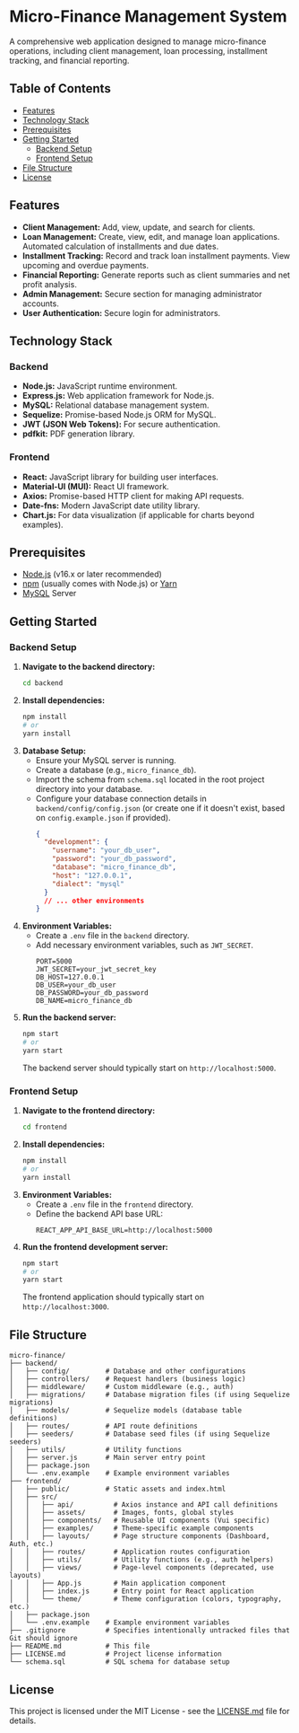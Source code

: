 # Micro-Finance Management System

A comprehensive web application designed to manage micro-finance operations, including client management, loan processing, installment tracking, and financial reporting.

## Table of Contents

- [Features](#features)
- [Technology Stack](#technology-stack)
- [Prerequisites](#prerequisites)
- [Getting Started](#getting-started)
  - [Backend Setup](#backend-setup)
  - [Frontend Setup](#frontend-setup)
- [File Structure](#file-structure)
- [License](#license)

## Features

- **Client Management:** Add, view, update, and search for clients.
- **Loan Management:** Create, view, edit, and manage loan applications. Automated calculation of installments and due dates.
- **Installment Tracking:** Record and track loan installment payments. View upcoming and overdue payments.
- **Financial Reporting:** Generate reports such as client summaries and net profit analysis.
- **Admin Management:** Secure section for managing administrator accounts.
- **User Authentication:** Secure login for administrators.

## Technology Stack

### Backend

- **Node.js:** JavaScript runtime environment.
- **Express.js:** Web application framework for Node.js.
- **MySQL:** Relational database management system.
- **Sequelize:** Promise-based Node.js ORM for MySQL.
- **JWT (JSON Web Tokens):** For secure authentication.
- **pdfkit:** PDF generation library.

### Frontend

- **React:** JavaScript library for building user interfaces.
- **Material-UI (MUI):** React UI framework.
- **Axios:** Promise-based HTTP client for making API requests.
- **Date-fns:** Modern JavaScript date utility library.
- **Chart.js:** For data visualization (if applicable for charts beyond examples).

## Prerequisites

- [Node.js](https://nodejs.org/) (v16.x or later recommended)
- [npm](https://www.npmjs.com/) (usually comes with Node.js) or [Yarn](https://yarnpkg.com/)
- [MySQL](https://www.mysql.com/downloads/) Server

## Getting Started

### Backend Setup

1.  **Navigate to the backend directory:**
    ```bash
    cd backend
    ```
2.  **Install dependencies:**
    ```bash
    npm install
    # or
    yarn install
    ```
3.  **Database Setup:**
    *   Ensure your MySQL server is running.
    *   Create a database (e.g., `micro_finance_db`).
    *   Import the schema from `schema.sql` located in the root project directory into your database.
    *   Configure your database connection details in `backend/config/config.json` (or create one if it doesn't exist, based on `config.example.json` if provided).
        ```json
        {
          "development": {
            "username": "your_db_user",
            "password": "your_db_password",
            "database": "micro_finance_db",
            "host": "127.0.0.1",
            "dialect": "mysql"
          }
          // ... other environments
        }
        ```
4.  **Environment Variables:**
    *   Create a `.env` file in the `backend` directory.
    *   Add necessary environment variables, such as `JWT_SECRET`.
        ```env
        PORT=5000
        JWT_SECRET=your_jwt_secret_key
        DB_HOST=127.0.0.1
        DB_USER=your_db_user
        DB_PASSWORD=your_db_password
        DB_NAME=micro_finance_db
        ```
5.  **Run the backend server:**
    ```bash
    npm start
    # or
    yarn start
    ```
    The backend server should typically start on `http://localhost:5000`.

### Frontend Setup

1.  **Navigate to the frontend directory:**
    ```bash
    cd frontend
    ```
2.  **Install dependencies:**
    ```bash
    npm install
    # or
    yarn install
    ```
3.  **Environment Variables:**
    *   Create a `.env` file in the `frontend` directory.
    *   Define the backend API base URL:
        ```env
        REACT_APP_API_BASE_URL=http://localhost:5000
        ```
4.  **Run the frontend development server:**
    ```bash
    npm start
    # or
    yarn start
    ```
    The frontend application should typically start on `http://localhost:3000`.

## File Structure

```
micro-finance/
├── backend/
│   ├── config/         # Database and other configurations
│   ├── controllers/    # Request handlers (business logic)
│   ├── middleware/     # Custom middleware (e.g., auth)
│   ├── migrations/     # Database migration files (if using Sequelize migrations)
│   ├── models/         # Sequelize models (database table definitions)
│   ├── routes/         # API route definitions
│   ├── seeders/        # Database seed files (if using Sequelize seeders)
│   ├── utils/          # Utility functions
│   ├── server.js       # Main server entry point
│   ├── package.json
│   └── .env.example    # Example environment variables
├── frontend/
│   ├── public/         # Static assets and index.html
│   ├── src/
│   │   ├── api/          # Axios instance and API call definitions
│   │   ├── assets/       # Images, fonts, global styles
│   │   ├── components/   # Reusable UI components (Vui specific)
│   │   ├── examples/     # Theme-specific example components
│   │   ├── layouts/      # Page structure components (Dashboard, Auth, etc.)
│   │   ├── routes/       # Application routes configuration
│   │   ├── utils/        # Utility functions (e.g., auth helpers)
│   │   ├── views/        # Page-level components (deprecated, use layouts)
│   │   ├── App.js        # Main application component
│   │   ├── index.js      # Entry point for React application
│   │   └── theme/        # Theme configuration (colors, typography, etc.)
│   ├── package.json
│   └── .env.example    # Example environment variables
├── .gitignore          # Specifies intentionally untracked files that Git should ignore
├── README.md           # This file
├── LICENSE.md          # Project license information
└── schema.sql          # SQL schema for database setup
```

## License

This project is licensed under the MIT License - see the [LICENSE.md](LICENSE.md) file for details.
